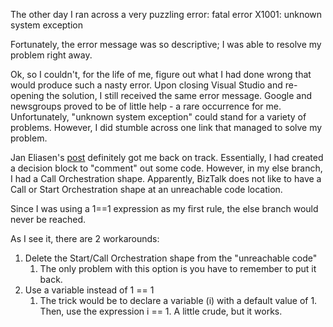 
The other day I ran across a very puzzling error: fatal error X1001: unknown system exception

Fortunately, the error message was so descriptive; I was able to resolve my problem right away.

Ok, so I couldn't, for the life of me, figure out what I had done wrong that would produce such a nasty error. Upon closing Visual Studio and re-opening the solution, I still received the same error message. Google and newsgroups proved to be of little help - a rare occurrence for me. Unfortunately, "unknown system exception" could stand for a variety of problems. However, I did stumble across one link that managed to solve my problem.

Jan Eliasen's [post](http://blog.eliasen.dk/PermaLink,guid,5c2d6137-582b-4ead-8481-583aec28a0ac.aspx) definitely got me back on track. Essentially, I had created a decision block to "comment" out some code. However, in my else branch, I had a Call Orchestration shape. Apparently, BizTalk does not like to have a Call or Start Orchestration shape at an unreachable code location.

Since I was using a 1==1 expression as my first rule, the else branch would never be reached.

As I see it, there are 2 workarounds:

1. Delete the Start/Call Orchestration shape from the "unreachable code"
    1. The only problem with this option is you have to remember to put it back.
2. Use a variable instead of 1 == 1
    1. The trick would be to declare a variable (i) with a default value of 1. Then, use the expression i == 1. A little crude, but it works.
